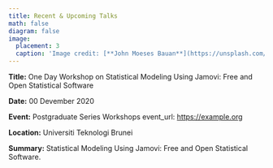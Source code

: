 ```yaml
---
title: Recent & Upcoming Talks
math: false
diagram: false
image:
  placement: 3
  caption: 'Image credit: [**John Moeses Bauan**](https://unsplash.com/photos/OGZtQF8iC0g)'
---
```


**Title:**        One Day Workshop on Statistical Modeling Using Jamovi: Free and Open Statistical Software 

**Date:**         00 Devember 2020

**Event:**        Postgraduate Series Workshops event_url: https://example.org 

**Location:**     Universiti Teknologi Brunei 

**Summary:**      Statistical Modeling Using Jamovi: Free and Open Statistical Software.
